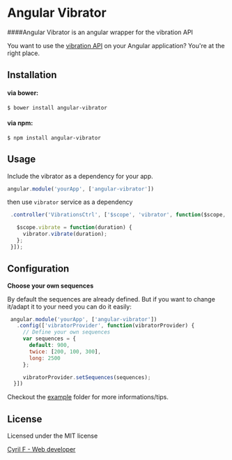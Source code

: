 # Angular Vibrator

####Angular Vibrator is an angular wrapper for the vibration API

You want to use the [vibration API](http://www.w3.org/TR/vibration/) on your Angular application? You're at the right place.

## Installation

#### via bower:
```
$ bower install angular-vibrator
```
#### via npm:
```
$ npm install angular-vibrator
```

## Usage

Include the vibrator as a dependency for your app.

```js
angular.module('yourApp', ['angular-vibrator'])
```

then use `vibrator` service as a dependency

```js
 .controller('VibrationsCtrl', ['$scope', 'vibrator', function($scope, vibrator){

   $scope.vibrate = function(duration) {
     vibrator.vibrate(duration);
   };
 }]);
```

## Configuration

**Choose your own sequences**

By default the sequences are already defined. But if you want to change it/adapt it to your need you can do it easily:

```js
 angular.module('yourApp', ['angular-vibrator'])
   .config(['vibratorProvider', function(vibratorProvider) {
     // Define your own sequences
     var sequences = {
       default: 900,
       twice: [200, 100, 300],
       long: 2500
     };

     vibratorProvider.setSequences(sequences);
  }])
 ```

Checkout the [example](https://github.com/cyrilf/angular-vibrator/tree/master/example) folder for more informations/tips.

## License

  Licensed under the MIT license

[Cyril F - Web developer](http://cyrilf.com)